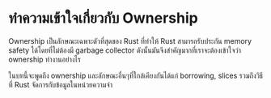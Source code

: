# ทำความเข้าใจเกี่ยวกับ Ownership

Ownership เป็นลักษณะเฉพาะตัวที่สุดของ Rust ที่ทำให้ Rust สามารถรับประกัน memory safety ได้โดยที่ไม่ต้องมี 
garbage collector ดังนั้นมันจึงสำคัญมากที่เราจะต้องเข้าใจว่า ownership ทำงานอย่างไร

ในบทนี้จะพูดถึง ownership และลักษณะอื่นๆที่ใกล้เคียงกันได้แก่ borrowing, slices รวมถึงวิธีที่ Rust จัดการกับข้อมูลในหน่วยความจำ
